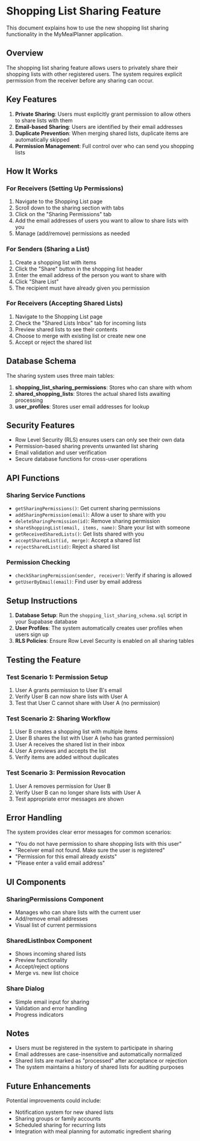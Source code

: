# Shopping List Sharing Feature

This document explains how to use the new shopping list sharing functionality in the MyMealPlanner application.

## Overview

The shopping list sharing feature allows users to privately share their shopping lists with other registered users. The system requires explicit permission from the receiver before any sharing can occur.

## Key Features

1. **Private Sharing**: Users must explicitly grant permission to allow others to share lists with them
2. **Email-based Sharing**: Users are identified by their email addresses
3. **Duplicate Prevention**: When merging shared lists, duplicate items are automatically skipped
4. **Permission Management**: Full control over who can send you shopping lists

## How It Works

### For Receivers (Setting Up Permissions)

1. Navigate to the Shopping List page
2. Scroll down to the sharing section with tabs
3. Click on the "Sharing Permissions" tab
4. Add the email addresses of users you want to allow to share lists with you
5. Manage (add/remove) permissions as needed

### For Senders (Sharing a List)

1. Create a shopping list with items
2. Click the "Share" button in the shopping list header
3. Enter the email address of the person you want to share with
4. Click "Share List"
5. The recipient must have already given you permission

### For Receivers (Accepting Shared Lists)

1. Navigate to the Shopping List page
2. Check the "Shared Lists Inbox" tab for incoming lists
3. Preview shared lists to see their contents
4. Choose to merge with existing list or create new one
5. Accept or reject the shared list

## Database Schema

The sharing system uses three main tables:

1. **shopping_list_sharing_permissions**: Stores who can share with whom
2. **shared_shopping_lists**: Stores the actual shared lists awaiting processing
3. **user_profiles**: Stores user email addresses for lookup

## Security Features

- Row Level Security (RLS) ensures users can only see their own data
- Permission-based sharing prevents unwanted list sharing
- Email validation and user verification
- Secure database functions for cross-user operations

## API Functions

### Sharing Service Functions

- `getSharingPermissions()`: Get current sharing permissions
- `addSharingPermission(email)`: Allow a user to share with you
- `deleteSharingPermission(id)`: Remove sharing permission
- `shareShoppingList(email, items, name)`: Share your list with someone
- `getReceivedSharedLists()`: Get lists shared with you
- `acceptSharedList(id, merge)`: Accept a shared list
- `rejectSharedList(id)`: Reject a shared list

### Permission Checking

- `checkSharingPermission(sender, receiver)`: Verify if sharing is allowed
- `getUserByEmail(email)`: Find user by email address

## Setup Instructions

1. **Database Setup**: Run the `shopping_list_sharing_schema.sql` script in your Supabase database
2. **User Profiles**: The system automatically creates user profiles when users sign up
3. **RLS Policies**: Ensure Row Level Security is enabled on all sharing tables

## Testing the Feature

### Test Scenario 1: Permission Setup
1. User A grants permission to User B's email
2. Verify User B can now share lists with User A
3. Test that User C cannot share with User A (no permission)

### Test Scenario 2: Sharing Workflow
1. User B creates a shopping list with multiple items
2. User B shares the list with User A (who has granted permission)
3. User A receives the shared list in their inbox
4. User A previews and accepts the list
5. Verify items are added without duplicates

### Test Scenario 3: Permission Revocation
1. User A removes permission for User B
2. Verify User B can no longer share lists with User A
3. Test appropriate error messages are shown

## Error Handling

The system provides clear error messages for common scenarios:
- "You do not have permission to share shopping lists with this user"
- "Receiver email not found. Make sure the user is registered"
- "Permission for this email already exists"
- "Please enter a valid email address"

## UI Components

### SharingPermissions Component
- Manages who can share lists with the current user
- Add/remove email addresses
- Visual list of current permissions

### SharedListInbox Component
- Shows incoming shared lists
- Preview functionality
- Accept/reject options
- Merge vs. new list choice

### Share Dialog
- Simple email input for sharing
- Validation and error handling
- Progress indicators

## Notes

- Users must be registered in the system to participate in sharing
- Email addresses are case-insensitive and automatically normalized
- Shared lists are marked as "processed" after acceptance or rejection
- The system maintains a history of shared lists for auditing purposes

## Future Enhancements

Potential improvements could include:
- Notification system for new shared lists
- Sharing groups or family accounts
- Scheduled sharing for recurring lists
- Integration with meal planning for automatic ingredient sharing